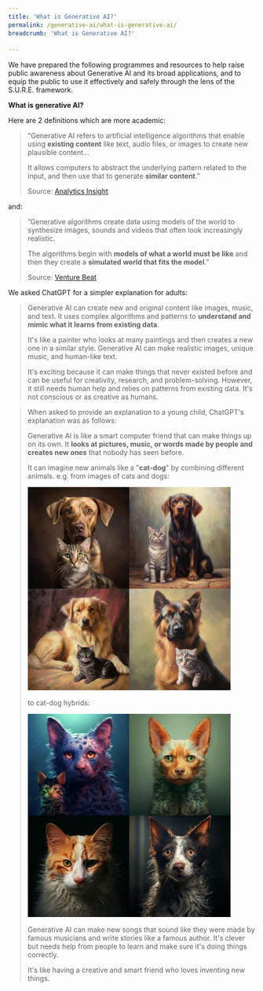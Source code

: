 ```yaml
---
title: 'What is Generative AI?'
permalink: /generative-ai/what-is-generative-ai/
breadcrumb: 'What is Generative AI?'

---
```


We have prepared the following programmes and resources to help raise public awareness about Generative AI and its broad applications, and to equip the public to use it effectively and safely through the lens of the S.U.R.E. framework.

**What is generative AI?**

Here are 2 definitions which are more academic:

> “Generative AI refers to artificial intelligence algorithms that enable using **existing content** like text, audio files, or images to create new plausible content…
>
> It allows computers to abstract the underlying pattern related to the input, and then use that to generate **similar content**.” 
>
> Source: [Analytics Insight](https://www.analyticsinsight.net/what-is-generative-ai-its-impacts-and-limitations/)



and:



> ”Generative algorithms create data using models of the world to synthesize images, sounds and videos that often look increasingly realistic. 
>
> The algorithms begin with **models of what a world must be like** and then they create a **simulated world that fits the model**.”
>
> Source: [Venture Beat](https://venturebeat.com/ai/what-is-generative-artificial-intelligence-ai/)



We asked ChatGPT for a simpler explanation for adults:

> Generative AI can create new and original content like images, music, and text.  It uses complex algorithms and patterns to **understand and mimic what it learns from existing data**.  
>
> It's like a painter who looks at many paintings and then creates a new one in a similar style.  Generative AI can make realistic images, unique music, and human-like text.
>
> It's exciting because it can make things that never existed before and can be useful for creativity, research, and problem-solving.  However, it still needs human help and relies on patterns from existing data. It's not conscious or as creative as humans.



> When asked to provide an explanation to a young child, ChatGPT's explanation was as follows:
>
> Generative AI is like a smart computer friend that can make things up on its own.  It **looks at pictures, music, or words made by people and creates new ones** that nobody has seen before.
>
> It can imagine new animals like a "**cat-dog**" by combining different animals. e.g. from images of cats and dogs:
>
> ![](../images/gen-ai-cat-and-dog.png)
>
> to cat-dog hybrids:
>
> ![](../images/gen-ai-catdog.png)
>
> 
>
> Generative AI can make new songs that sound like they were made by famous musicians and write stories like a famous author.  It's clever but needs help from people to learn and make sure it's doing things correctly.
>
> It's like having a creative and smart friend who loves inventing new things.



